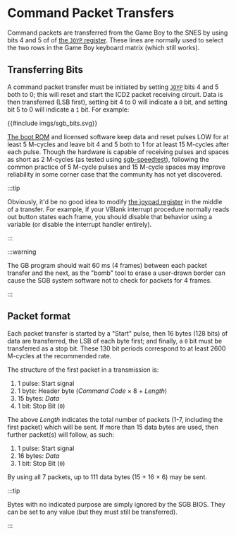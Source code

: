# Command Packet Transfers

Command packets are transferred from the Game Boy to the SNES by using bits 4 and 5 of of [the `JOYP` register][JOYP]. These lines are normally used to select the two rows in the Game Boy keyboard matrix (which still works).

## Transferring Bits

A command packet transfer must be initiated by setting [`JOYP`][JOYP] bits 4 and 5 both to 0; this will reset and start the ICD2 packet receiving circuit.
Data is then transferred (LSB first), setting bit 4 to 0 will indicate a `0` bit, and setting bit 5 to 0 will indicate a `1` bit.
For example:

{{#include imgs/sgb_bits.svg}}

[The boot ROM](<#Super Game Boy (SGB, SGB2)>) and licensed software keep data and reset pulses LOW for at least 5 M-cycles and leave bit 4 and 5 both to 1 for at least 15 M-cycles after each pulse.
Though the hardware is capable of receiving pulses and spaces as short as 2 M-cycles (as tested using [sgb-speedtest]), following the common practice of 5 M-cycle pulses and 15 M-cycle spaces may improve reliability in some corner case that the community has not yet discovered.

:::tip

Obviously, it'd be no good idea to modify [the joypad register][JOYP] in the middle of a transfer.
For example, if your VBlank interrupt procedure normally reads out button states each frame, you should disable that behavior using a variable (or disable the interrupt handler entirely).

:::

:::warning

The GB program should wait 60 ms (4 frames) between each packet transfer and the next, as the "bomb" tool to erase a user-drawn border can cause the SGB system software not to check for packets for 4 frames.

:::

## Packet format

Each packet transfer is started by a "Start" pulse, then 16 bytes (128 bits) of data are transferred, the LSB of each byte first; and finally, a `0` bit must be transferred as a stop bit.
These 130 bit periods correspond to at least 2600 M-cycles at the recommended rate.

The structure of the first packet in a transmission is:

1. 1 pulse: Start signal
2. 1 byte: Header byte (<var>Command Code</var> × 8 + <var>Length</var>)
3. 15 bytes: <var>Data</var>
4. 1 bit: Stop Bit (`0`)

The above <var>Length</var> indicates the total number of packets (1-7, including the first packet) which will be sent.
If more than 15 data bytes are used, then further packet(s) will follow, as such:

1. 1 pulse: Start signal
2. 16 bytes: <var>Data</var>
3. 1 bit: Stop Bit (`0`)

By using all 7 packets, up to 111 data bytes (15 + 16 × 6) may be sent.

:::tip

Bytes with no indicated purpose are simply ignored by the SGB BIOS.
They can be set to any value (but they must still be transferred).

:::

[JOYP]: <#FF00 — P1/JOYP: Joypad>
[sgb-speedtest]: https://github.com/gb-archive/sgb-speedtest
